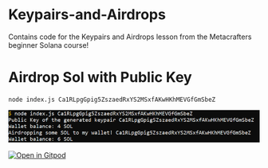 # Keypairs-and-Airdrops
Contains code for the Keypairs and Airdrops lesson from the Metacrafters beginner Solana course!


# Airdrop Sol with Public Key
```
node index.js Ca1RLpgGpig5ZszaedRxYS2MSxfAKwHKhMEVGfGmSbeZ
```
![airdropsol](images/airdropsol.png)

[![Open in Gitpod](https://gitpod.io/button/open-in-gitpod.svg)](https://gitpod.io/#https://github.com/Metacrafters/Keypairs-and-Airdrops)
